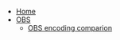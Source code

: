 <!-- docs/_sidebar.md -->


- [Home](/Home/index.md)
- [OBS](/OBS/index.md)
  - [OBS encoding comparion](/OBS/encoding.md)
<!--- [Voicemeeter](/Voicemeeter/index.md) -->